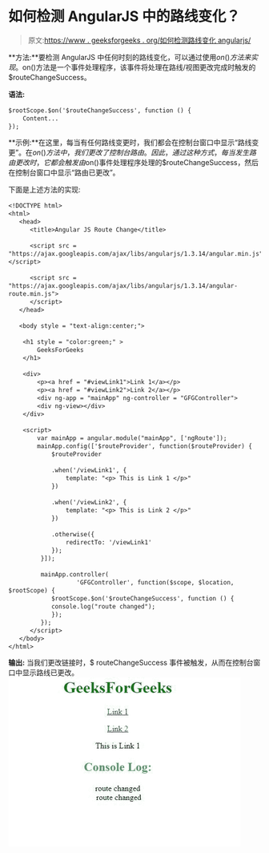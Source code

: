# 如何检测 AngularJS 中的路线变化？

> 原文:[https://www . geeksforgeeks . org/如何检测路线变化 angularjs/](https://www.geeksforgeeks.org/how-to-detect-a-route-change-in-angularjs/)

**方法:**要检测 AngularJS 中任何时刻的路线变化，可以通过使用$on()方法来实现。$on()方法是一个事件处理程序，该事件将处理在路线/视图更改完成时触发的$routeChangeSuccess。

**语法:**

```
$rootScope.$on('$routeChangeSuccess', function () {
    Content...
});

```

**示例:**在这里，每当有任何路线变更时，我们都会在控制台窗口中显示“路线变更”。在$on()方法中，我们更改了控制台路由。因此，通过这种方式，每当发生路由更改时，它都会触发由$on()事件处理程序处理的$routeChangeSuccess，然后在控制台窗口中显示“路由已更改”。

下面是上述方法的实现:

```
<!DOCTYPE html>
<html>
   <head>
      <title>Angular JS Route Change</title>

      <script src = 
"https://ajax.googleapis.com/ajax/libs/angularjs/1.3.14/angular.min.js"></script>

      <script src = 
"https://ajax.googleapis.com/ajax/libs/angularjs/1.3.14/angular-route.min.js">
      </script>
   </head>

   <body style = "text-align:center;">  

    <h1 style = "color:green;" >  
        GeeksForGeeks  
    </h1> 

    <div>
        <p><a href = "#viewLink1">Link 1</a></p>
        <p><a href = "#viewLink2">Link 2</a></p>
        <div ng-app = "mainApp" ng-controller = "GFGController">
        <div ng-view></div>
    </div>

    <script>
        var mainApp = angular.module("mainApp", ['ngRoute']);
        mainApp.config(['$routeProvider', function($routeProvider) {
            $routeProvider

            .when('/viewLink1', {
                template: "<p> This is Link 1 </p>"
            })

            .when('/viewLink2', {
                template: "<p> This is Link 2 </p>"
            })

            .otherwise({
                redirectTo: '/viewLink1'
            });
         }]);

         mainApp.controller(
                   'GFGController', function($scope, $location, $rootScope) {
            $rootScope.$on('$routeChangeSuccess', function () {
            console.log("route changed");
            });
         });
      </script>
   </body>
</html>
```

**输出:**
当我们更改链接时，$ routeChangeSuccess 事件被触发，从而在控制台窗口中显示路线已更改。
![](img/c42e076def318334afbaf18bf222441c.png)